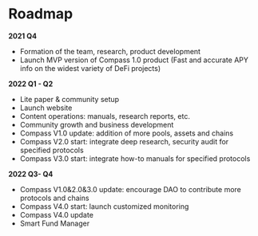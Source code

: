 # Roadmap

**2021 Q4**&#x20;

* Formation of the team, research, product development&#x20;
* Launch MVP version of Compass 1.0 product (Fast and accurate APY info on the widest variety of DeFi projects)&#x20;

**2022 Q1 - Q2**&#x20;

* Lite paper & community setup&#x20;
* Launch website&#x20;
* Content operations: manuals, research reports, etc.&#x20;
* Community growth and business development&#x20;
* Compass V1.0 update: addition of more pools, assets and chains&#x20;
* Compass V2.0 start: integrate deep research, security audit for specified protocols&#x20;
* Compass V3.0 start: integrate how-to manuals for specified protocols&#x20;

**2022 Q3- Q4**&#x20;

* Compass V1.0&2.0&3.0 update: encourage DAO to contribute more protocols and chains&#x20;
* Compass V4.0 start: launch customized monitoring&#x20;
* Compass V4.0 update&#x20;
* Smart Fund Manager
